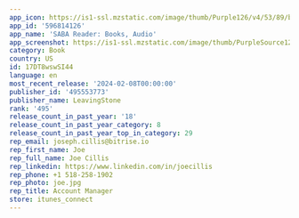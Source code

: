 ```yaml
---
app_icon: https://is1-ssl.mzstatic.com/image/thumb/Purple126/v4/53/89/b3/5389b396-276b-f1df-9fed-7afbb19d573b/AppIcon-0-0-1x_U007epad-0-0-sRGB-85-220.png/1024x1024bb.png
app_id: '596814126'
app_name: 'SABA Reader: Books, Audio'
app_screenshot: https://is1-ssl.mzstatic.com/image/thumb/PurpleSource126/v4/ab/f9/c2/abf9c288-5d05-d2c6-b5cd-f7004ea558f7/c5e8b141-4577-4220-a6e8-26b099cddf4f_1.png/1242x2688bb.png
category: Book
country: US
id: 17DT8wswSI44
language: en
most_recent_release: '2024-02-08T00:00:00'
publisher_id: '495553773'
publisher_name: LeavingStone
rank: '495'
release_count_in_past_year: '18'
release_count_in_past_year_category: 8
release_count_in_past_year_top_in_category: 29
rep_email: joseph.cillis@bitrise.io
rep_first_name: Joe
rep_full_name: Joe Cillis
rep_linkedin: https://www.linkedin.com/in/joecillis
rep_phone: +1 518-258-1902
rep_photo: joe.jpg
rep_title: Account Manager
store: itunes_connect
---
```

